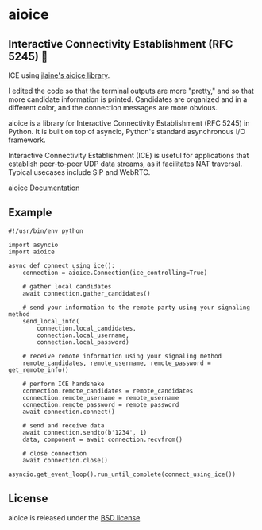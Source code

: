 # aioice


## Interactive Connectivity Establishment (RFC 5245) 🔗


ICE using [jlaine's aioice library](https://github.com/jlaine/aioice). 

I edited the code so that the terminal outputs are more "pretty," and so that more candidate information is printed. Candidates are organized and in a different color, and the connection messages are more obvious.

aioice is a library for Interactive Connectivity Establishment (RFC 5245) in Python. It is built on top of asyncio, Python's standard asynchronous I/O framework.

Interactive Connectivity Establishment (ICE) is useful for applications that establish peer-to-peer UDP data streams, as it facilitates NAT traversal. Typical usecases include SIP and WebRTC.

aioice [Documentation](https://aioice.readthedocs.io/en/stable/)


## Example


    #!/usr/bin/env python

    import asyncio
    import aioice

    async def connect_using_ice():
        connection = aioice.Connection(ice_controlling=True)

        # gather local candidates
        await connection.gather_candidates()

        # send your information to the remote party using your signaling method
        send_local_info(
            connection.local_candidates,
            connection.local_username,
            connection.local_password)

        # receive remote information using your signaling method
        remote_candidates, remote_username, remote_password = get_remote_info()

        # perform ICE handshake
        connection.remote_candidates = remote_candidates
        connection.remote_username = remote_username
        connection.remote_password = remote_password
        await connection.connect()

        # send and receive data
        await connection.sendto(b'1234', 1)
        data, component = await connection.recvfrom()

        # close connection
        await connection.close()

    asyncio.get_event_loop().run_until_complete(connect_using_ice())



## License


aioice is released under the [BSD license](https://aioice.readthedocs.io/en/stable/license.html).
